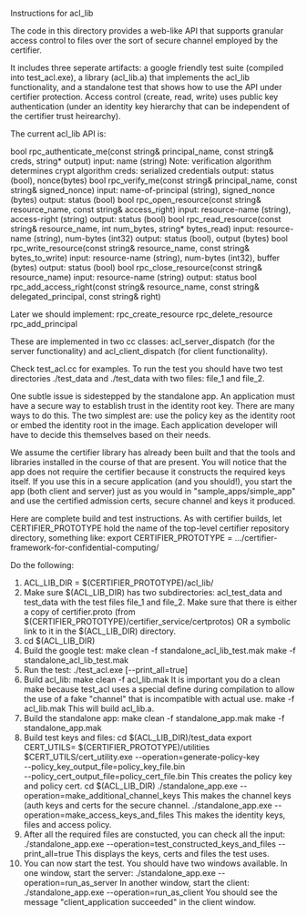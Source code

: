Instructions for acl_lib

The code in this directory provides a web-like API that supports granular access
control to files over the sort of secure channel employed by the certifier.

It includes three seperate artifacts: a google friendly test suite (compiled
into test_acl.exe), a library (acl_lib.a) that implements the acl_lib functionality,
and a standalone test that shows how to use the API under certifier protection.
Access control (create, read, write) uses public key authentication (under an
identity key hierarchy that can be independent of the certifier trust heirearchy).

The current acl_lib API is:

bool rpc_authenticate_me(const string& principal_name, const string& creds, string* output)
  input: name (string)  Note: verification algorithm determines crypt algorithm
         creds: serialized credentials
  output: status (bool), nonce(bytes)
bool rpc_verify_me(const string& principal_name, const string& signed_nonce)
  input: name-of-principal (string), signed_nonce (bytes)
  output: status (bool)
bool rpc_open_resource(const string& resource_name, const string& access_right)
  input: resource-name (string), access-right (string)
  output: status (bool)
bool rpc_read_resource(const string& resource_name, int num_bytes, string* bytes_read)
  input: resource-name (string), num-bytes (int32)
  output: status (bool), output (bytes)
bool rpc_write_resource(const string& resource_name, const string& bytes_to_write)
  input: resource-name (string), num-bytes (int32), buffer (bytes)
  output: status (bool)
bool rpc_close_resource(const string& resource_name)
  input: resource-name (string)
  output: status
bool rpc_add_access_right(const string& resource_name, const string& delegated_principal,
                          const string& right)

Later we should implement:
rpc_create_resource
rpc_delete_resource
rpc_add_principal

These are implemented in two cc classes: acl_server_dispatch (for the server functionality)
and acl_client_dispatch (for client functionality).

Check test_acl.cc for examples.  To run the test you should have two test directories
./test_data and ./test_data with two files: file_1 and file_2.

One subtle issue is sidestepped by the standalone app.  An application must have a secure
way to establish trust in the identity root key. There are many ways to do this.  The
two simplest are: use the policy key as the identity root or embed the identity root
in the image.  Each application developer will have to decide this themselves based on
their needs.

We assume the certifier library has already been built and that the tools and libraries
installed in the course of that are present.  You will notice that the app does not
require the certifier because it constructs the required keys itself.  If you use this
in a secure application (and you should!), you start the app (both client and server)
just as you would in "sample_apps/simple_app" and use the certified admission certs,
secure channel and keys it produced.

Here are complete build and test instructions. As with certifier builds,
let CERTIFIER_PROTOTYPE hold the name of the top-level certifier repository directory,
something like:
  export CERTIFIER_PROTOTYPE = .../certifier-framework-for-confidential-computing/

Do the following:
  1.  ACL_LIB_DIR = $(CERTIFIER_PROTOTYPE)/acl_lib/
  2.  Make sure $(ACL_LIB_DIR) has two subdirectories: acl_test_data and test_data with
      the test files file_1 and file_2.  Make sure that there is either a copy of
      certifier.proto (from $(CERTIFIER_PROTOTYPE)/certifier_service/certprotos)
      OR a symbolic link to it in the $(ACL_LIB_DIR) directory.
  3.  cd $(ACL_LIB_DIR)
  4.  Build the google test:
         make clean -f standalone_acl_lib_test.mak
         make -f standalone_acl_lib_test.mak
  5.  Run the test:
        ./test_acl.exe [--print_all=true]
  6.  Build acl_lib:
         make clean -f acl_lib.mak
      It is important you do a clean make because test_acl uses a special define
      during compilation to allow the use of a fake "channel" that is incompatible
      with actual use.
         make -f acl_lib.mak
      This will build acl_lib.a.
  7.  Build the standalone app:
         make clean -f standalone_app.mak
         make -f standalone_app.mak
  8.  Build test keys and files:
         cd $(ACL_LIB_DIR)/test_data
         export CERT_UTILS= $(CERTIFIER_PROTOTYPE)/utilities
         $CERT_UTILS/cert_utility.exe --operation=generate-policy-key  \
                            --policy_key_output_file=policy_key_file.bin \
                            --policy_cert_output_file=policy_cert_file.bin
      This creates the policy key and policy cert.
         cd $(ACL_LIB_DIR)
         ./standalone_app.exe --operation=make_additional_channel_keys
      This makes the channel keys (auth keys and certs for the secure channel.
         ./standalone_app.exe --operation=make_access_keys_and_files
      This makes the identity keys, files and access policy.
  9.  After all the required files are constucted, you can check all the input:
         ./standalone_app.exe --operation=test_constructed_keys_and_files --print_all=true
      This displays the keys, certs and files the test uses.
  10. You can now start the test.  You should have two windows available.
      In one window, start the server:
         ./standalone_app.exe --operation=run_as_server
      In another window, start the client:
         ./standalone_app.exe --operation=run_as_client
      You should see the message "client_application succeeded" in the client window.

